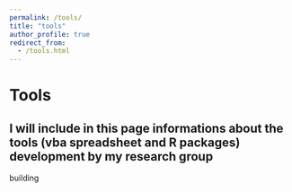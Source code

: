 ```yaml
---
permalink: /tools/
title: "tools"
author_profile: true
redirect_from: 
  - /tools.html
---
```


# Tools

## I will include in this page informations about the tools (vba spreadsheet and R packages) development by my research group

building
